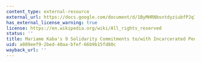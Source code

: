```yaml
---
content_type: external-resource
external_url: https://docs.google.com/document/d/1ByMHRNbsntdyziubfPJq7vDzxiBFEqroxzCUgKsxp9E/edit?fbclid=IwAR1RzJoXbJEoVB1F-2Lk-c7zIqCvvuGhdgNrvLVMN8BBf4fL1KVGn3nEU0c
has_external_license_warning: true
license: https://en.wikipedia.org/wiki/All_rights_reserved
status: ''
title: Mariame Kaba's 9 Solidarity Commitments to/with Incarcerated People for 2021
uid: a089eef9-2bed-40aa-bfef-66b9b15fd80c
wayback_url: ''
---
```

